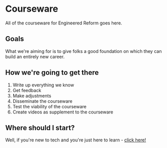 # Courseware

All of the courseware for Engineered Reform goes here.

## Goals

What we're aiming for is to give folks a good foundation on which they can build an entirely new career.

## How we're going to get there

1. Write up everything we know
2. Get feedback
3. Make adjustments
4. Disseminate the courseware
5. Test the viability of the courseware
6. Create videos as supplement to the courseware

## Where should I start?

Well, if you're new to tech and you're just here to learn - [click here!][starting-out]

<!-- LINKS -->
[starting-out]: ./StartingOut.md
